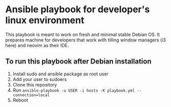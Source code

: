 # Ansible playbook for developer's linux environment

This playbook is meant to work on fresh and minimal stable Debian OS.
It prepares machine for developers that work with tilling window managers (i3 here)
and neovim as their IDE.

## To run this playbook after Debian installation

1. Install sudo and ansible package as root user
2. Add your user to sudoers
3. Clone this repository
4. Run `ansible-playbook -u USER -i hosts -K playbook.yml --connection=local`
5. Reboot
